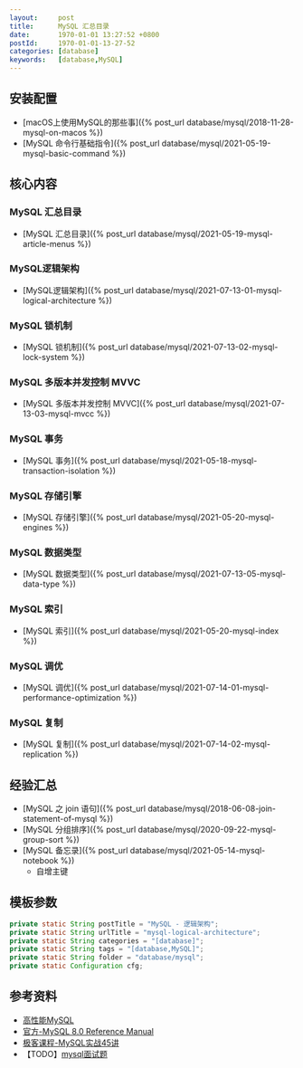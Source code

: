 ```yaml
---
layout:     post
title:      MySQL 汇总目录
date:       1970-01-01 13:27:52 +0800
postId:     1970-01-01-13-27-52
categories: [database]
keywords:   [database,MySQL]
---
```


## 安装配置

* [macOS上使用MySQL的那些事]({% post_url database/mysql/2018-11-28-mysql-on-macos %})
* [MySQL 命令行基础指令]({% post_url database/mysql/2021-05-19-mysql-basic-command %})

## 核心内容
### MySQL 汇总目录
* [MySQL 汇总目录]({% post_url database/mysql/2021-05-19-mysql-article-menus %})
### MySQL逻辑架构
* [MySQL逻辑架构]({% post_url database/mysql/2021-07-13-01-mysql-logical-architecture %})
### MySQL 锁机制
* [MySQL 锁机制]({% post_url database/mysql/2021-07-13-02-mysql-lock-system %})
### MySQL 多版本并发控制 MVVC
* [MySQL 多版本并发控制 MVVC]({% post_url database/mysql/2021-07-13-03-mysql-mvcc %})
### MySQL 事务
* [MySQL 事务]({% post_url database/mysql/2021-05-18-mysql-transaction-isolation %})
### MySQL 存储引擎
* [MySQL 存储引擎]({% post_url database/mysql/2021-05-20-mysql-engines %})
### MySQL 数据类型
* [MySQL 数据类型]({% post_url database/mysql/2021-07-13-05-mysql-data-type %})
### MySQL 索引
* [MySQL 索引]({% post_url database/mysql/2021-05-20-mysql-index %})
### MySQL 调优
* [MySQL 调优]({% post_url database/mysql/2021-07-14-01-mysql-performance-optimization %})
### MySQL 复制
* [MySQL 复制]({% post_url database/mysql/2021-07-14-02-mysql-replication %})

## 经验汇总
* [MySQL 之 join 语句]({% post_url database/mysql/2018-06-08-join-statement-of-mysql %})
* [MySQL 分组排序]({% post_url database/mysql/2020-09-22-mysql-group-sort %})
* [MySQL 备忘录]({% post_url database/mysql/2021-05-14-mysql-notebook %})
    - 自增主键

## 模板参数

```java
private static String postTitle = "MySQL - 逻辑架构";
private static String urlTitle = "mysql-logical-architecture";
private static String categories = "[database]";
private static String tags = "[database,MySQL]";
private static String folder = "database/mysql";
private static Configuration cfg;
```

## 参考资料

* [高性能MySQL](https://book.douban.com/subject/23008813/)
* [官方-MySQL 8.0 Reference Manual](https://dev.mysql.com/doc/refman/8.0/en/)
* [极客课程-MySQL实战45讲](http://gk.link/a/10rxk)
* 【TODO】[mysql面试题](https://zhuanlan.zhihu.com/p/116866170)

